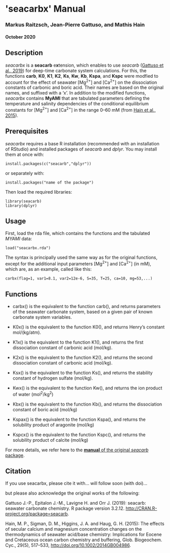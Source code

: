 
# 'seacarbx' Manual
### Markus Raitzsch, Jean-Pierre Gattuso, and Mathis Hain
#### October 2020

## Description
*seacarbx* is a **seacarb** e**x**tension, which enables to use *seacarb* ([Gattuso et al., 2019](http://CRAN.R-project.org/package=seacarb)) for deep-time carbonate system calculations. For this, the functions **carb**, **K0**, **K1**, **K2**, **Ks**, **Kw**, **Kb**, **Kspa**, and **Kspc** were modfied to account for the effect of seawater [Mg<sup>2+</sup>] and [Ca<sup>2+</sup>] on the dissociation constants of carbonic and boric acid. Their names are based on the original names, and suffixed with a ‘x’. In addition to the modified functions, *seacarbx* contains **MyAMI** that are tabulated parameters defining the temperature and salinity dependencies of the conditional equilibrium constants for [Mg<sup>2+</sup>] and [Ca<sup>2+</sup>] in the range 0–60 mM (from [Hain et al., 2015](http://dx.doi.org/10.1002/2014GB004986)).


## Prerequisites
*seacarbx* requires a base R installation (recommended with an installation of RStudio) and installed packages of *seacarb* and *dplyr*. You may install them at once with:

```{undefined}
install.packages(c("seacarb","dplyr"))
```

or separately with:

```{undefined}
install.packages("name of the package")
```

Then load the required libraries:
```{undefined}
library(seacarb)
library(dplyr)
```

## Usage
First, load the rda file, which contains the functions and the tabulated *MYAMI* data:
```{undefined}
load("seacarbx.rda")
```
The syntax is principally used the same way as for the original functions, except for the additional input parameters [Mg<sup>2+</sup>] and [Ca<sup>2+</sup>] (in mM), which are, as an example, called like this:
```{undefined}
carbx(flag=1, var1=8.1, var2=12e-6, S=35, T=25, ca=10, mg=53,...)
```

## Functions
- carbx() is the equivalent to the function carb(), and returns parameters of the seawater carbonate system, based on a given pair of known carbonate system variables.

- K0x() is the equivalent to the function K0(), and returns Henry’s constant mol/(kg/atm).

- K1x() is the equivalent to the function K1(), and returns the first dissociation constant of carbonic acid (mol/kg).

- K2x() is the equivalent to the function K2(), and returns the second dissociation constant of carbonic acid (mol/kg).

- Ksx() is the equivalent to the function Ks(), and returns the stability constant of hydrogen sulfate (mol/kg).

- Kwx() is the equivalent to the function Kw(), and returns the ion product of water (mol<sup>2</sup>/kg<sup>2</sup>)

- Kbx() is the equivalent to the function Kb(), and returns the dissociation constant of boric acid (mol/kg)

- Kspax() is the equivalent to the function Kspa(), and returns the solubility product of aragonite (mol/kg)

- Kspcx() is the equivalent to the function Kspc(), and returns the solubility product of calcite (mol/kg)

For more details, we refer here to the [**manual** of the original *seacarb* package](https://cran.r-project.org/web/packages/seacarb/seacarb.pdf).

## Citation
If you use seacarbx, please cite it with... will follow soon (with doi)...

but please also acknowledge the original works of the following:

Gattuso J.-P., Epitalon J.-M., Lavigne H. and Orr J. (2019): seacarb: seawater carbonate chemistry. R package version 3.2.12. http://CRAN.R-project.org/package=seacarb.

Hain, M. P., Sigman, D. M., Higgins, J. A. and Haug, G. H. (2015): The effects of secular calcium and magnesium concentration changes on the thermodynamics of seawater acid/base chemistry: Implications for Eocene and Cretaceous ocean carbon chemistry and buffering, Glob. Biogeochem. Cyc., 29(5), 517–533, http://doi.org/10.1002/2014GB004986.

<br><br>
